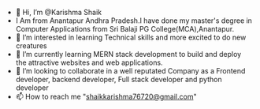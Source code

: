 - 👋 Hi, I’m @Karishma Shaik
- I Am from Anantapur Andhra Pradesh.I have done my master's degree in Computer Applications from Sri Balaji PG College(MCA),Anantapur.
- 👀 I’m interested in learning Technical skills and more excited to do new creatures
- 🌱 I’m currently learning MERN stack development to build and deploy the attractive websites and web applications.
- 💞️ I’m looking to collaborate in a well reputated Company as a Frontend developer, backend developer, Full stack developer and python developer
- 📫 How to reach me "shaikkarishma76720@gmail.com"

<!---
Karshu7672/Karshu7672 is a ✨ special ✨ repository because its `README.md` (this file) appears on your GitHub profile.
You can click the Preview link to take a look at your changes.
--->
